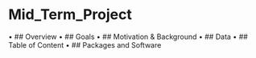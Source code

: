 # Mid_Term_Project
• ## Overview
• ## Goals
• ## Motivation & Background
• ## Data
• ## Table of Content
• ## Packages and Software
